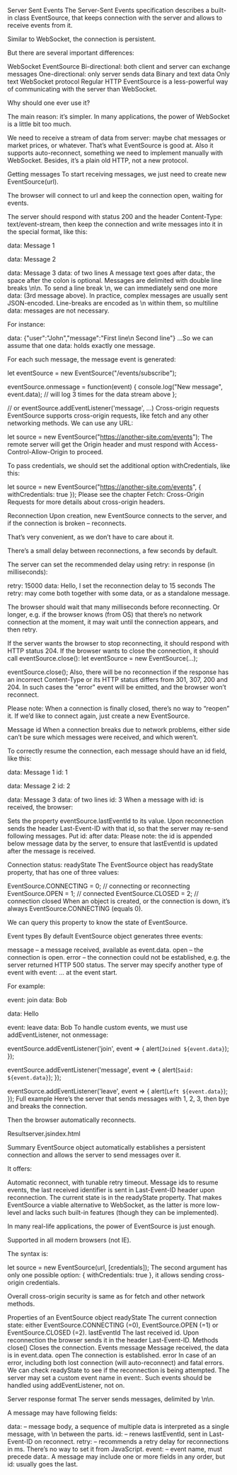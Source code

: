 Server Sent Events
The Server-Sent Events specification describes a built-in class EventSource, that keeps connection with the server and allows to receive events from it.

Similar to WebSocket, the connection is persistent.

But there are several important differences:

WebSocket	EventSource
Bi-directional: both client and server can exchange messages	One-directional: only server sends data
Binary and text data	Only text
WebSocket protocol	Regular HTTP
EventSource is a less-powerful way of communicating with the server than WebSocket.

Why should one ever use it?

The main reason: it’s simpler. In many applications, the power of WebSocket is a little bit too much.

We need to receive a stream of data from server: maybe chat messages or market prices, or whatever. That’s what EventSource is good at. Also it supports auto-reconnect, something we need to implement manually with WebSocket. Besides, it’s a plain old HTTP, not a new protocol.

Getting messages
To start receiving messages, we just need to create new EventSource(url).

The browser will connect to url and keep the connection open, waiting for events.

The server should respond with status 200 and the header Content-Type: text/event-stream, then keep the connection and write messages into it in the special format, like this:

data: Message 1

data: Message 2

data: Message 3
data: of two lines
A message text goes after data:, the space after the colon is optional.
Messages are delimited with double line breaks \n\n.
To send a line break \n, we can immediately send one more data: (3rd message above).
In practice, complex messages are usually sent JSON-encoded. Line-breaks are encoded as \n within them, so multiline data: messages are not necessary.

For instance:

data: {"user":"John","message":"First line\n Second line"}
…So we can assume that one data: holds exactly one message.

For each such message, the message event is generated:

let eventSource = new EventSource("/events/subscribe");

eventSource.onmessage = function(event) {
  console.log("New message", event.data);
  // will log 3 times for the data stream above
};

// or eventSource.addEventListener('message', ...)
Cross-origin requests
EventSource supports cross-origin requests, like fetch and any other networking methods. We can use any URL:

let source = new EventSource("https://another-site.com/events");
The remote server will get the Origin header and must respond with Access-Control-Allow-Origin to proceed.

To pass credentials, we should set the additional option withCredentials, like this:

let source = new EventSource("https://another-site.com/events", {
  withCredentials: true
});
Please see the chapter Fetch: Cross-Origin Requests for more details about cross-origin headers.

Reconnection
Upon creation, new EventSource connects to the server, and if the connection is broken – reconnects.

That’s very convenient, as we don’t have to care about it.

There’s a small delay between reconnections, a few seconds by default.

The server can set the recommended delay using retry: in response (in milliseconds):

retry: 15000
data: Hello, I set the reconnection delay to 15 seconds
The retry: may come both together with some data, or as a standalone message.

The browser should wait that many milliseconds before reconnecting. Or longer, e.g. if the browser knows (from OS) that there’s no network connection at the moment, it may wait until the connection appears, and then retry.

If the server wants the browser to stop reconnecting, it should respond with HTTP status 204.
If the browser wants to close the connection, it should call eventSource.close():
let eventSource = new EventSource(...);

eventSource.close();
Also, there will be no reconnection if the response has an incorrect Content-Type or its HTTP status differs from 301, 307, 200 and 204. In such cases the "error" event will be emitted, and the browser won’t reconnect.

Please note:
When a connection is finally closed, there’s no way to “reopen” it. If we’d like to connect again, just create a new EventSource.

Message id
When a connection breaks due to network problems, either side can’t be sure which messages were received, and which weren’t.

To correctly resume the connection, each message should have an id field, like this:

data: Message 1
id: 1

data: Message 2
id: 2

data: Message 3
data: of two lines
id: 3
When a message with id: is received, the browser:

Sets the property eventSource.lastEventId to its value.
Upon reconnection sends the header Last-Event-ID with that id, so that the server may re-send following messages.
Put id: after data:
Please note: the id is appended below message data by the server, to ensure that lastEventId is updated after the message is received.

Connection status: readyState
The EventSource object has readyState property, that has one of three values:

EventSource.CONNECTING = 0; // connecting or reconnecting
EventSource.OPEN = 1;       // connected
EventSource.CLOSED = 2;     // connection closed
When an object is created, or the connection is down, it’s always EventSource.CONNECTING (equals 0).

We can query this property to know the state of EventSource.

Event types
By default EventSource object generates three events:

message – a message received, available as event.data.
open – the connection is open.
error – the connection could not be established, e.g. the server returned HTTP 500 status.
The server may specify another type of event with event: ... at the event start.

For example:

event: join
data: Bob

data: Hello

event: leave
data: Bob
To handle custom events, we must use addEventListener, not onmessage:

eventSource.addEventListener('join', event => {
  alert(`Joined ${event.data}`);
});

eventSource.addEventListener('message', event => {
  alert(`Said: ${event.data}`);
});

eventSource.addEventListener('leave', event => {
  alert(`Left ${event.data}`);
});
Full example
Here’s the server that sends messages with 1, 2, 3, then bye and breaks the connection.

Then the browser automatically reconnects.

Resultserver.jsindex.html

Summary
EventSource object automatically establishes a persistent connection and allows the server to send messages over it.

It offers:

Automatic reconnect, with tunable retry timeout.
Message ids to resume events, the last received identifier is sent in Last-Event-ID header upon reconnection.
The current state is in the readyState property.
That makes EventSource a viable alternative to WebSocket, as the latter is more low-level and lacks such built-in features (though they can be implemented).

In many real-life applications, the power of EventSource is just enough.

Supported in all modern browsers (not IE).

The syntax is:

let source = new EventSource(url, [credentials]);
The second argument has only one possible option: { withCredentials: true }, it allows sending cross-origin credentials.

Overall cross-origin security is same as for fetch and other network methods.

Properties of an EventSource object
readyState
The current connection state: either EventSource.CONNECTING (=0), EventSource.OPEN (=1) or EventSource.CLOSED (=2).
lastEventId
The last received id. Upon reconnection the browser sends it in the header Last-Event-ID.
Methods
close()
Closes the connection.
Events
message
Message received, the data is in event.data.
open
The connection is established.
error
In case of an error, including both lost connection (will auto-reconnect) and fatal errors. We can check readyState to see if the reconnection is being attempted.
The server may set a custom event name in event:. Such events should be handled using addEventListener, not on<event>.

Server response format
The server sends messages, delimited by \n\n.

A message may have following fields:

data: – message body, a sequence of multiple data is interpreted as a single message, with \n between the parts.
id: – renews lastEventId, sent in Last-Event-ID on reconnect.
retry: – recommends a retry delay for reconnections in ms. There’s no way to set it from JavaScript.
event: – event name, must precede data:.
A message may include one or more fields in any order, but id: usually goes the last.